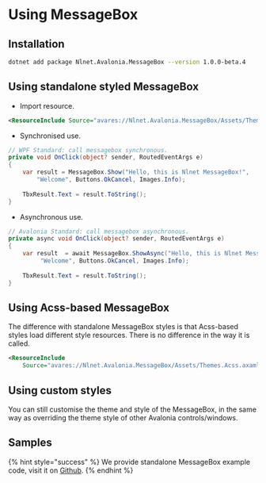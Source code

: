 # Using MessageBox

## Installation

```bash
dotnet add package Nlnet.Avalonia.MessageBox --version 1.0.0-beta.4
```

## Using standalone styled MessageBox

* Import resource.

```xml
<ResourceInclude Source="avares://Nlnet.Avalonia.MessageBox/Assets/Themes.axaml" />
```

* Synchronised use.

```csharp
// WPF Standard: call messagebox synchronous.
private void OnClick(object? sender, RoutedEventArgs e)
{
    var result = MessageBox.Show("Hello, this is Nlnet MessageBox!", 
        "Welcome", Buttons.OkCancel, Images.Info);
    
    TbxResult.Text = result.ToString();
}
```

* Asynchronous use.

```csharp
// Avalonia Standard: call messagebox asynchronous.
private async void OnClick(object? sender, RoutedEventArgs e)
{
    var result  = await MessageBox.ShowAsync("Hello, this is Nlnet MessageBox :)", 
         "Welcome", Buttons.OkCancel, Images.Info);
    
    TbxResult.Text = result.ToString();
}
```

## Using Acss-based MessageBox

The difference with standalone MessageBox styles is that Acss-based styles load different style resources. There is no difference in the way it is called.

```xml
<ResourceInclude 
    Source="avares://Nlnet.Avalonia.MessageBox/Assets/Themes.Acss.axaml" />
```

## Using custom styles

You can still customise the theme and style of the MessageBox, in the same way as overriding the theme style of other Avalonia controls/windows.

## Samples

{% hint style="success" %}
We provide standalone MessageBox example code, visit it on [Github](https://github.com/liwuqingxin/Avalonia.Css/tree/main/samples/Nlnet.Avalonia.MessageBox.Samples).
{% endhint %}
